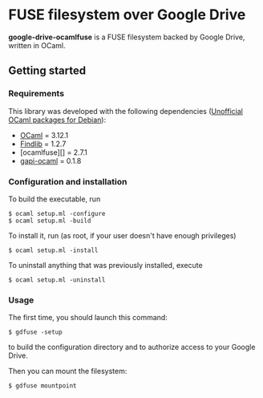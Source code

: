 FUSE filesystem over Google Drive
=================================

**google-drive-ocamlfuse** is a FUSE filesystem backed by Google Drive,
written in OCaml.

Getting started
---------------

### Requirements

This library was developed with the following dependencies ([Unofficial OCaml
packages for Debian](http://ocaml.debian.net/debian/ocaml-3.12.1/)):

* [OCaml][] = 3.12.1
* [Findlib][] = 1.2.7
* [ocamlfuse][] = 2.7.1
* [gapi-ocaml][] = 0.1.8

[OCaml]: http://caml.inria.fr/ocaml/release.en.html
[Findlib]: http://projects.camlcity.org/projects/findlib.html/
[ocamlfulse]: http://sourceforge.net/projects/ocamlfuse/
[gapi-ocaml]: http://forge.ocamlcore.org/projects/gapi-ocaml/

### Configuration and installation

To build the executable, run

    $ ocaml setup.ml -configure
    $ ocaml setup.ml -build

To install it, run (as root, if your user doesn't have enough privileges)

    $ ocaml setup.ml -install

To uninstall anything that was previously installed, execute

    $ ocaml setup.ml -uninstall

### Usage

The first time, you should launch this command:

    $ gdfuse -setup

to build the configuration directory and to authorize access to your Google
Drive.

Then you can mount the filesystem:

    $ gdfuse mountpoint

